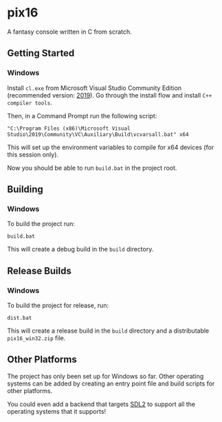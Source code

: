 # pix16

A fantasy console written in C from scratch.

## Getting Started

### Windows

Install `cl.exe` from Microsoft Visual Studio Community Edition (recommended version: [2019](https://visualstudio.microsoft.com/vs/older-downloads/)).
Go through the install flow and install `C++ compiler tools`.

Then, in a Command Prompt run the following script:

```batch
"C:\Program Files (x86)\Microsoft Visual Studio\2019\Community\VC\Auxiliary\Build\vcvarsall.bat" x64
```

This will set up the environment variables to compile for x64 devices (for this session only).

Now you should be able to run `build.bat` in the project root.

## Building

### Windows

To build the project run:

```batch
build.bat
```

This will create a debug build in the `build` directory.

## Release Builds

### Windows

To build the project for release, run:

```batch
dist.bat
```

This will create a release build in the `build` directory and a distributable `pix16_win32.zip` file.


## Other Platforms

The project has only been set up for Windows so far. Other operating systems can be added by creating an entry point file and build scripts for other platforms.

You could even add a backend that targets [SDL2](https://www.libsdl.org/) to support all the operating systems that it supports!